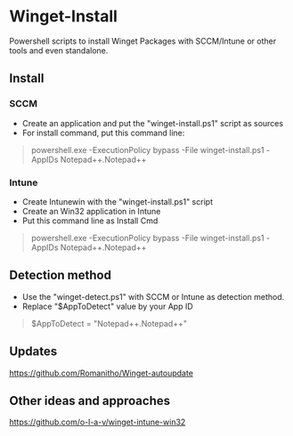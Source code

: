 # Winget-Install
Powershell scripts to install Winget Packages with SCCM/Intune or other tools and even standalone.

## Install
### SCCM
- Create an application and put the "winget-install.ps1" script as sources
- For install command, put this command line:
>powershell.exe -ExecutionPolicy bypass -File winget-install.ps1 -AppIDs Notepad++.Notepad++

### Intune
- Create Intunewin with the "winget-install.ps1" script
- Create an Win32 application in Intune
- Put this command line as Install Cmd
>powershell.exe -ExecutionPolicy bypass -File winget-install.ps1 -AppIDs Notepad++.Notepad++

## Detection method
- Use the "winget-detect.ps1" with SCCM or Intune as detection method.
- Replace "$AppToDetect" value by your App ID
>$AppToDetect = "Notepad++.Notepad++"

## Updates
https://github.com/Romanitho/Winget-autoupdate

## Other ideas and approaches
https://github.com/o-l-a-v/winget-intune-win32
